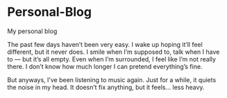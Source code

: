# Personal-Blog
My personal blog

The past few days haven’t been very easy.
I wake up hoping it’ll feel different, but it never does.
I smile when I’m supposed to, talk when I have to — but it’s all empty.
Even when I’m surrounded, I feel like I’m not really there.
I don’t know how much longer I can pretend everything’s fine.

But anyways, I’ve been listening to music again.
Just for a while, it quiets the noise in my head.
It doesn’t fix anything, but it feels... less heavy.
